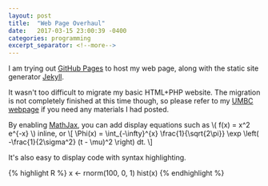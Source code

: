```yaml
---
layout: post
title:  "Web Page Overhaul"
date:   2017-03-15 23:00:39 -0400
categories: programming
excerpt_separator: <!--more-->
---
```

I am trying out [GitHub Pages](https://pages.github.com) to host my web page, along with the static site generator [Jekyll](https://jekyllrb.com).
<!--more-->
It wasn't too difficult to migrate my basic HTML+PHP website. The migration
is not completely finished at this time though, so please refer to my
[UMBC webpage](http://www.umbc.edu/~araim1) if you need any materials I had
posted.

By enabling [MathJax](http://gastonsanchez.com/visually-enforced/opinion/2014/02/16/Mathjax-with-jekyll), you can add display equations such as \\( f(x) = x^2 e^{-x} \\) inline, or
\\[
\Phi(x) =
\int_{-\infty}^{x} \frac{1}{\sqrt{2\pi}}
\exp \left( -\frac{1}{2\sigma^2} (t - \mu)^2 \right) dt.
\\]

It's also easy to display code with syntax highlighting.

{% highlight R %}
x <- rnorm(100, 0, 1)
hist(x)
{% endhighlight %}

